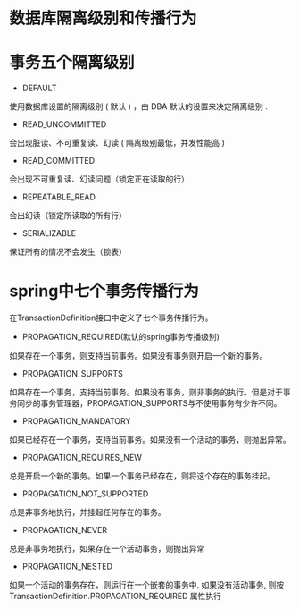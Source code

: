 # 数据库隔离级别和传播行为


# 事务五个隔离级别

 - DEFAULT 

使用数据库设置的隔离级别 ( 默认 ) ，由 DBA 默认的设置来决定隔离级别 .

 - READ_UNCOMMITTED 

会出现脏读、不可重复读、幻读 ( 隔离级别最低，并发性能高 )

 - READ_COMMITTED  
 
会出现不可重复读、幻读问题（锁定正在读取的行）

 - REPEATABLE_READ

会出幻读（锁定所读取的所有行）

 - SERIALIZABLE 
 
保证所有的情况不会发生（锁表）

# spring中七个事务传播行为
在TransactionDefinition接口中定义了七个事务传播行为。

 - PROPAGATION_REQUIRED(默认的spring事务传播级别)
 
如果存在一个事务，则支持当前事务。如果没有事务则开启一个新的事务。

 - PROPAGATION_SUPPORTS 

如果存在一个事务，支持当前事务。如果没有事务，则非事务的执行。但是对于事务同步的事务管理器，PROPAGATION_SUPPORTS与不使用事务有少许不同。

 - PROPAGATION_MANDATORY
 
如果已经存在一个事务，支持当前事务。如果没有一个活动的事务，则抛出异常。

 - PROPAGATION_REQUIRES_NEW
 
总是开启一个新的事务。如果一个事务已经存在，则将这个存在的事务挂起。

 - PROPAGATION_NOT_SUPPORTED

总是非事务地执行，并挂起任何存在的事务。
 
 - PROPAGATION_NEVER 

总是非事务地执行，如果存在一个活动事务，则抛出异常

 - PROPAGATION_NESTED

如果一个活动的事务存在，则运行在一个嵌套的事务中. 如果没有活动事务, 则按TransactionDefinition.PROPAGATION_REQUIRED 属性执行 
